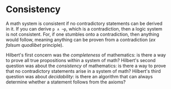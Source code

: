 # Consistency

A math system is consistent if no contradictory statements can be derived in it. If you can derive `p ∧ ¬p`, which is a contradiction, then a logic system is not consistent. For, if one stumbles onto a contradiction, then anything would follow, meaning anything can be proven from a contradiction (*ex falsum quodlibet* principle).

Hilbert's first concern was the *completeness* of mathematics: is there a way to prove all true propositions within a system of math? Hilbert's second question was about the *consistency* of mathematics: is there a way to prove that no contradictory statements arise in a system of math? Hilbert's third question was about *decidability*: is there an algorithm that can always determine whether a statement follows from the axioms?
